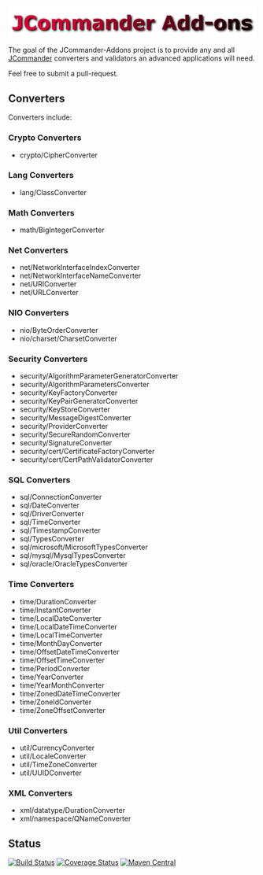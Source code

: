 <!--
    Copyright (C) 2016 Gary Gregory. All rights reserved.

    See the NOTICE.txt file distributed with this work for additional
    information regarding copyright ownership.

    Licensed under the Apache License, Version 2.0 (the "License");
    you may not use this file except in compliance with the License.
    You may obtain a copy of the License at

        http://www.apache.org/licenses/LICENSE-2.0

    Unless required by applicable law or agreed to in writing, software
    distributed under the License is distributed on an "AS IS" BASIS,
    WITHOUT WARRANTIES OR CONDITIONS OF ANY KIND, either express or implied.
    See the License for the specific language governing permissions and
    limitations under the License.
-->
![jcommander-addons](https://github.com/garydgregory/jcommander-addons/raw/master/src/site/resources/images/logo.png "jcommander-addons")

The goal of the JCommander-Addons project is to provide any and all [JCommander](http://jcommander.org/) 
converters and validators an advanced applications will need.

Feel free to submit a pull-request.

## Converters 
Converters include:

### Crypto Converters

- crypto/CipherConverter

### Lang  Converters
- lang/ClassConverter

### Math Converters

- math/BigIntegerConverter

### Net Converters

- net/NetworkInterfaceIndexConverter
- net/NetworkInterfaceNameConverter
- net/URIConverter
- net/URLConverter

### NIO Converters

- nio/ByteOrderConverter
- nio/charset/CharsetConverter

### Security Converters

- security/AlgorithmParameterGeneratorConverter
- security/AlgorithmParametersConverter
- security/KeyFactoryConverter
- security/KeyPairGeneratorConverter
- security/KeyStoreConverter
- security/MessageDigestConverter
- security/ProviderConverter
- security/SecureRandomConverter
- security/SignatureConverter
- security/cert/CertificateFactoryConverter
- security/cert/CertPathValidatorConverter

### SQL Converters
 
- sql/ConnectionConverter
- sql/DateConverter
- sql/DriverConverter
- sql/TimeConverter
- sql/TimestampConverter
- sql/TypesConverter
- sql/microsoft/MicrosoftTypesConverter
- sql/mysql/MysqlTypesConverter
- sql/oracle/OracleTypesConverter

### Time Converters

- time/DurationConverter
- time/InstantConverter
- time/LocalDateConverter
- time/LocalDateTimeConverter
- time/LocalTimeConverter
- time/MonthDayConverter
- time/OffsetDateTimeConverter
- time/OffsetTimeConverter
- time/PeriodConverter
- time/YearConverter
- time/YearMonthConverter
- time/ZonedDateTimeConverter
- time/ZoneIdConverter
- time/ZoneOffsetConverter

### Util Converters

- util/CurrencyConverter
- util/LocaleConverter
- util/TimeZoneConverter
- util/UUIDConverter

### XML Converters

- xml/datatype/DurationConverter
- xml/namespace/QNameConverter 

## Status

[![Build Status](https://travis-ci.org/garydgregory/jcommander-addons.svg?branch=master)](https://travis-ci.org/garydgregory/jcommander-addons)
[![Coverage Status](https://coveralls.io/repos/github/garydgregory/jcommander-addons/badge.svg?branch=master)](https://coveralls.io/github/garydgregory/jcommander-addons?branch=master)
[![Maven Central](https://maven-badges.herokuapp.com/maven-central/com.garygregory/jcommander-addons/badge.svg)](https://maven-badges.herokuapp.com/maven-central/com.garygregory/jcommander-addons)
